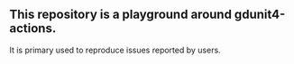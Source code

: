 ## This repository is a playground around gdunit4-actions.

It is primary used to reproduce issues reported by users.
